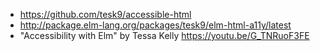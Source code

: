 - https://github.com/tesk9/accessible-html
- http://package.elm-lang.org/packages/tesk9/elm-html-a11y/latest
- "Accessibility with Elm" by Tessa Kelly https://youtu.be/G_TNRuoF3FE
